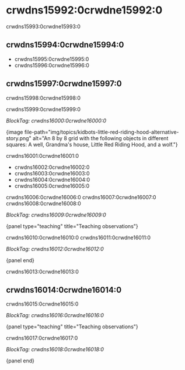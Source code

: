 # crwdns15992:0crwdne15992:0

crwdns15993:0crwdne15993:0

## crwdns15994:0crwdne15994:0

- crwdns15995:0crwdne15995:0
- crwdns15996:0crwdne15996:0

## crwdns15997:0crwdne15997:0

crwdns15998:0crwdne15998:0

crwdns15999:0crwdne15999:0

*BlockTag: crwdns16000:0crwdne16000:0*

{image file-path="img/topics/kidbots-little-red-riding-hood-alternative-story.png" alt="An 8 by 8 grid with the following objects in different squares: A well, Grandma's house, Little Red Riding Hood, and a wolf."}

crwdns16001:0crwdne16001:0

- crwdns16002:0crwdne16002:0
- crwdns16003:0crwdne16003:0
- crwdns16004:0crwdne16004:0
- crwdns16005:0crwdne16005:0

crwdns16006:0crwdne16006:0 crwdns16007:0crwdne16007:0 crwdns16008:0crwdne16008:0

*BlockTag: crwdns16009:0crwdne16009:0*

{panel type="teaching" title="Teaching observations"}

crwdns16010:0crwdne16010:0 crwdns16011:0crwdne16011:0

*BlockTag: crwdns16012:0crwdne16012:0*

{panel end}

crwdns16013:0crwdne16013:0

## crwdns16014:0crwdne16014:0

crwdns16015:0crwdne16015:0

*BlockTag: crwdns16016:0crwdne16016:0*

{panel type="teaching" title="Teaching observations"}

crwdns16017:0crwdne16017:0

*BlockTag: crwdns16018:0crwdne16018:0*

{panel end}